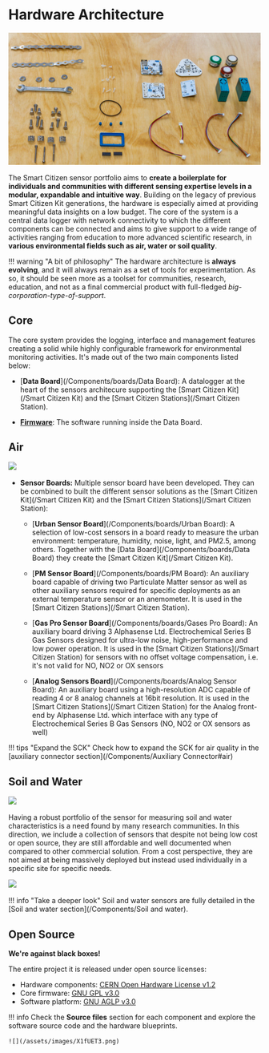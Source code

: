 Hardware Architecture
=====================

![](/assets/images/qTh4CpB.jpg)

The Smart Citizen sensor portfolio aims to **create a boilerplate for individuals and communities with different sensing expertise levels in a modular, expandable and intuitive way**. Building on the legacy of previous Smart Citizen Kit generations, the hardware is especially aimed at providing meaningful data insights on a low budget. The core of the system is a central data logger with network connectivity to which the different components can be connected and aims to give support to a wide range of activities ranging from education to more advanced scientific research, in **various environmental fields such as air, water or soil quality**.

!!! warning "A bit of philosophy"
    The hardware architecture is **always evolving**, and it will always remain as a set of tools for experimentation. As so, it should be seen more as a toolset for communities, research, education, and not as a final commercial product with full-fledged _big-corporation-type-of-support_.

## Core

The core system provides the logging, interface and management features creating a solid while highly configurable framework for environmental monitoring activities. It's made out of the two main components listed below:

* [**Data Board**](/Components/boards/Data Board): A datalogger at the heart of the sensors architecure supporting the [Smart Citizen Kit](/Smart Citizen Kit) and the [Smart Citizen Stations](/Smart Citizen Station).

* [**Firmware**](Firmware): The software running inside the Data Board.

## Air

![](/assets/images/air-architecture.png)

* **Sensor Boards:** Multiple sensor board have been developed. They can be combined to built the different sensor solutions as the [Smart Citizen Kit](/Smart Citizen Kit) and the [Smart Citizen Stations](/Smart Citizen Station):

	* [**Urban Sensor Board**](/Components/boards/Urban Board): A selection of low-cost sensors in a board ready to measure the urban environment: temperature, humidity, noise, light, and PM2.5, among others. Together with the [Data Board](/Components/boards/Data Board) they create the [Smart Citizen Kit](/Smart Citizen Kit).

	* [**PM Sensor Board**](/Components/boards/PM Board): An auxiliary board capable of driving two Particulate Matter sensor as well as other auxiliary sensors required for specific deployments as an external temperature sensor or an anemometer. It is used in the [Smart Citizen Stations](/Smart Citizen Station).

	* [**Gas Pro Sensor Board**](/Components/boards/Gases Pro Board): An auxiliary board driving 3 Alphasense Ltd. Electrochemical Series B Gas Sensors designed for ultra-low noise, high-performance and low power operation. It is used in the [Smart Citizen Stations](/Smart Citizen Station) for sensors with no offset voltage compensation, i.e. it's not valid for NO, NO2 or OX sensors
   
    * [**Analog Sensors Board**](/Components/boards/Analog Sensor Board): An auxiliary board using a high-resolution ADC capable of reading 4 or 8 analog channels at 16bit resolution. It is used in the [Smart Citizen Stations](/Smart Citizen Station) for the Analog front-end by Alphasense Ltd. which interface with any type of Electrochemical Series B Gas Sensors (NO, NO2 or OX sensors as well)

!!! tips "Expand the SCK"
    Check how to expand the SCK for air quality in the [auxiliary connector section](/Components/Auxiliary Connector#air)

## Soil and Water

![](/assets/images/water-architecture.png)

Having a robust portfolio of the sensor for measuring soil and water characteristics is a need found by many research communities. In this direction, we include a collection of sensors that despite not being low cost or open source, they are still affordable and well documented when compared to other commercial solution. From a cost perspective, they are not aimed at being massively deployed but instead used individually in a specific site for specific needs.

![](/assets/images/soil-architecture.png)

!!! info "Take a deeper look"
    Soil and water sensors are fully detailed in the [Soil and water section](/Components/Soil and water).

## Open Source

**We're against black boxes!**

The entire project it is released under open source licenses: 

* Hardware components: [CERN Open Hardware License v1.2](https://www.ohwr.org/licenses/cern-ohl/license_versions/v1.2)
* Core firmware: [GNU GPL v3.0](https://www.gnu.org/licenses/gpl-3.0.en.html)
* Software platform: [GNU AGLP v3.0](https://www.gnu.org/licenses/agpl-3.0.en.html)

!!! info
	Check the **Source files** section for each component and explore the software source code and the hardware blueprints.

	![](/assets/images/X1fUET3.png)

